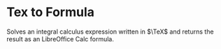 # Tex to Formula

Solves an integral calculus expression written in $\TeX$ and returns the result as an LibreOffice Calc formula.